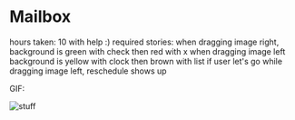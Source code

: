 Mailbox
=======
hours taken: 10 with help :)
required stories:
when dragging image right, background is green with check then red with x
when dragging image left background is yellow with clock then brown with list
if user let's go while dragging image left, reschedule shows up

GIF:

![stuff](https://cloud.githubusercontent.com/assets/8905121/4803472/ac7703be-5e58-11e4-84a8-92512fdbf699.gif)
